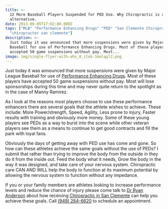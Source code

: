 ```yaml
---
title: >-
  12 More Baseball Players Suspended for PED Use. Why Chiropractic is a Legal
  alternative.
date: 2013-08-05T17:02:00.000Z
tags: ["MLB" "Performance Enhancing Drugs" "PED" "San Clemente Chiropractic"
  "chiropractor san clemente"]
description: >-
  Just today it was announced that more suspensions were given by Major League
  Baseball for use of Performance Enhancing Drugs. Most of these players have
  accepted 50 game suspensions without pay. Most...
image: img/single-flyer-with-ahs_0_itok-1molqyl2.png
---
```

Just today it was announced that more suspensions were given by Major League Baseball for use of [Performance Enhancing Drugs](http://msn.foxsports.com/mlb/story/major-league-baseball-alex-rodriguez-ped-use-080513). Most of these players have accepted 50 game suspensions without pay. Most will lose sponsorships during this time and may never quite return to the spotlight as in the case of Manny Ramirez.

As I look at the reasons most players choose to use these performance enhancers there are several goals that the athlete wishes to achieve. These include: More Power/strength, Speed, Agility, Less prone to injury, Faster results with training and obviously more money. Some of these young players see PEDs as a way to burst into the scene while other veteran players see them as a means to continue to get good contracts and fill the park with loyal fans.

Obviously the days of getting away with PED use has come and gone. So how can these athletes achieve the same goals without the use of PEDs? I submit that rather than trying to improve the body from the outside in they do it from the inside out. Feed the body what it needs, Grow the body in the way it was designed, and take care of your nervous system. Chiropractic care CAN AND WILL help the body to function at its maximum potential by allowing the nervous system to function without any impedance.

If you or your family members are athletes looking to increase performance levels and reduce the chance of injury please come talk to [](<>)[Dr Ryan Anderson](http://www.trestleschiropractic.com/meet-doctor "Dr Ryan Anderson") about how receiving [](<>)[Chiropractic in San Clemente](http://www.trestleschiropractic.com/ "Chiropractic in San Clemente") can help you achieve these goals. Call[](<>) [(949) 284-6620](http://www.trestleschiropractic.com/contact-us "Contact Us") to schedule an appointment.